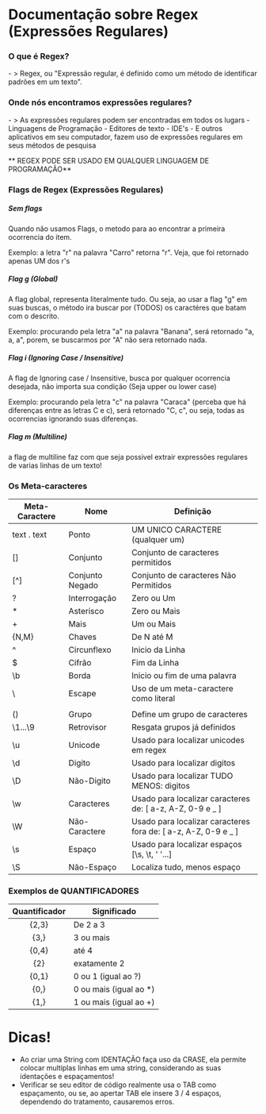 # Documentação sobre Regex (Expressões Regulares)

<h3>O que é Regex?</h3>
- > Regex, ou "Expressão regular, é definido como um método de identificar padrões em um texto".

<h3>Onde nós encontramos expressões regulares?</h3>
- > As expressões regulares podem ser encontradas em todos os lugars
- Linguagens de Programação
- Editores de texto
- IDE's
- E outros aplicativos em seu computador, fazem uso de expressões regulares em seus métodos de pesquisa

** REGEX PODE SER USADO EM QUALQUER LINGUAGEM DE PROGRAMAÇÃO**

<h3>Flags de Regex (Expressões Regulares)</h3>

<h5>Sem flags</h5>
Quando não usamos Flags, o metodo para ao encontrar a primeira ocorrencia do item.

Exemplo: a letra "r" na palavra "Carro" retorna "r". Veja, que foi retornado apenas UM dos r's

<h5>Flag g (Global)</h5>
A flag global, representa literalmente tudo. Ou seja, ao usar a flag "g" em suas buscas, o método ira buscar por (TODOS) os caractéres que batam com o descrito.

Exemplo: procurando pela letra "a" na palavra "Banana", será retornado "a, a, a", porem, se buscarmos por "A" não sera retornado nada.

<h5>Flag i (Ignoring Case / Insensitive)</h5>
A flag de Ignoring case / Insensitive, busca por qualquer ocorrencia desejada, não importa sua condição (Seja upper ou lower case)

Exemplo: procurando pela letra "c" na palavra "Caraca" (perceba que há diferenças entre as letras C e c), será retornado "C, c", ou seja, todas as ocorrencias ignorando suas diferenças.

<h5>Flag m (Multiline)</h5>
a flag de multiline faz com que seja possivel extrair expressões regulares de varias linhas de um texto!

<h3>Os Meta-caracteres</h3>
      
| Meta-Caractere | Nome            | Definição                                                       |
|----------------|-----------------|-----------------------------------------------------------------|
| text . text    | Ponto           | UM UNICO CARACTERE  (qualquer um)                               |
| []             | Conjunto        | Conjunto de caracteres permitidos                               |
| [^]            | Conjunto Negado | Conjunto de caracteres Não Permitidos                           |
| ?              | Interrogação    | Zero ou Um                                                      |
| *              | Asterisco       | Zero ou Mais                                                    |
| +              | Mais            | Um ou Mais                                                      |
| {N,M}          | Chaves          | De N até M                                                      |
| ^              | Circunflexo     | Inicio da Linha                                                 |
| $              | Cifrão          | Fim da Linha                                                    |
| \b             | Borda           | Inicio ou fim de uma palavra                                    |
| \              | Escape          | Uso de um meta-caractere como literal                           |
| ||             | Ou              | Operação de Ou                                                  |
| ()             | Grupo           | Define um grupo de caracteres                                   |
| \1...\9        | Retrovisor      | Resgata grupos já definidos                                     |
| \u             | Unicode         | Usado para localizar unicodes em regex                          |
| \d             | Digito          | Usado para localizar digitos                                    |
| \D             | Não-Digito      | Usado para localizar TUDO MENOS: digitos                        |
| \w             | Caracteres      | Usado para localizar caracteres de: [ a-z, A-Z, 0-9 e _ ]       |
| \W             | Não-Caractere   | Usado para localizar caracteres fora de: [ a-z, A-Z, 0-9 e _ ]  |
| \s             | Espaço          | Usado para localizar espaços [\s, \t, ' '...]                   |
| \S             | Não-Espaço      | Localiza tudo, menos espaço                                     |


<h3>Exemplos de QUANTIFICADORES</h3>

| Quantificador   | Significado            |
|:---------------:|------------------------|
| {2,3}           | De 2 a 3               |
| {3,}            | 3 ou mais              |
| {0,4}           | até 4                  |
| {2}             | exatamente 2           |
| {0,1}           | 0 ou 1 (igual ao ?)    |
| {0,}            | 0 ou mais (igual ao *) |
| {1,}            | 1 ou mais (igual ao +) |

# Dicas! 

<ul>
    <li>Ao criar uma String com IDENTAÇÃO faça uso da CRASE, ela permite colocar multiplas linhas em uma string, considerando as suas identações e espaçamentos!</li>
    <li>Verificar se seu editor de código realmente usa o TAB como espaçamento, ou se, ao apertar TAB ele insere 3 / 4 espaços, dependendo do tratamento, causaremos erros.</li>
</ul>
